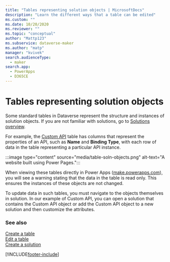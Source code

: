 ```yaml
---
title: "Tables representing solution objects | MicrosoftDocs"
description: "Learn the different ways that a table can be edited"
ms.custom: ""
ms.date: 10/20/2020
ms.reviewer: ""
ms.topic: "conceptual"
author: "Mattp123"
ms.subservice: dataverse-maker
ms.author: "matp"
manager: "kvivek"
search.audienceType: 
  - maker
search.app: 
  - PowerApps
  - D365CE
---
```

# Tables representing solution objects

Some standard tables in Dataverse represent the structure and instances of solution objects. If you are not familiar with solutions, go to [Solutions overview](solutions-overview.md).

For example, the [Custom API](/power-apps/developer/data-platform/custom-api) table has columns that represent the properties of an API, such as **Name** and **Binding Type**, with each row of data in the table representing a particular API instance.

:::image type="content" source="media/table-soln-objects.png" alt-text="A website built using Power Pages.":::


When viewing these tables directly in Power Apps ([make.powerapps.com](https://make.powerapps.com)), you will see a warning stating that the data in the table is read only. This ensures the instances of these objects are not changed.

To update data in such tables, you must navigate to the objects themselves in solution. In our example of Custom API, you can open a solution that contains the Custom API object or add the Custom API object to a new solution and then customize the attributes.  

### See also
[Create a table](data-platform-create-entity.md)<br/>
[Edit a table](edit-entities.md)<br/>
[Create a solution](create-solution.md)



[!INCLUDE[footer-include](../../includes/footer-banner.md)]
